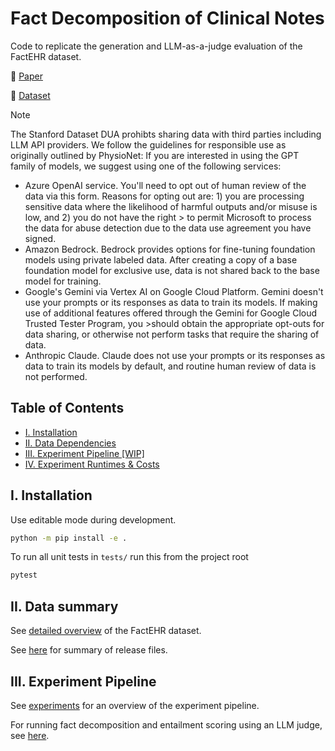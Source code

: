 # Fact Decomposition of Clinical Notes

Code to replicate the generation and LLM-as-a-judge evaluation of the FactEHR dataset. 

📝 [Paper](https://arxiv.org/abs/2412.12422) 

💾 [Dataset](https://stanford.redivis.com/datasets/bckk-15p0mwmz7)

> [!NOTE]  
> The Stanford Dataset DUA prohibts sharing data with third parties including LLM API providers. We follow the guidelines for responsible use as originally outlined by PhysioNet:
> If you are interested in using the GPT family of models, we suggest using one of the following services:
> - Azure OpenAI service. You'll need to opt out of human review of the data via this form. Reasons for opting out are: 1) you are processing sensitive data where the likelihood of harmful outputs and/or misuse is low, and 2) you do not have the right > to permit Microsoft to process the data for abuse detection due to the data use agreement you have signed.
> - Amazon Bedrock. Bedrock provides options for fine-tuning foundation models using private labeled data. After creating a copy of a base foundation model for exclusive use, data is not shared back to the base model for training.
> - Google's Gemini via Vertex AI on Google Cloud Platform. Gemini doesn't use your prompts or its responses as data to train its models. If making use of additional features offered through the Gemini for Google Cloud Trusted Tester Program, you >should obtain the appropriate opt-outs for data sharing, or otherwise not perform tasks that require the sharing of data.
> - Anthropic Claude. Claude does not use your prompts or its responses as data to train its models by default, and routine human review of data is not performed.



## Table of Contents
- [I. Installation](#i-installation)
- [II. Data Dependencies](#ii-data-dependencies)
- [III. Experiment Pipeline [WIP]](#iii-experiment-workflow-wip)
- [IV. Experiment Runtimes & Costs](docs/runtimes.md)

## I. Installation

Use editable mode during development.

```bash
python -m pip install -e .
```

To run all unit tests in `tests/` run this from the project root

```bash
pytest
```

## II. Data summary

See [detailed overview](docs/dataset_summary.md) of the FactEHR dataset. 

See [here](docs/release_files.md) for summary of release files.
 
## III. Experiment Pipeline 
See [experiments](docs/experiments.md) for an overview of the experiment pipeline.

For running fact decomposition and entailment scoring using an LLM judge, see [here](https://github.com/som-shahlab/factehr/blob/main/docs/experiments.md#2-running-llm-experiments).
